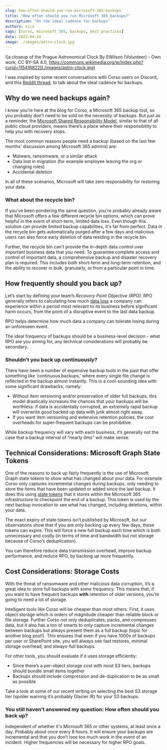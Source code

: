 ```yaml
---
slug: how-often-should-you-run-microsoft-365-backups
title: "How often should you run Microsoft 365 backups?"
description: "On the ideal cadence for backups"
authors: nica
tags: [corso, microsoft 365, backups, best practices]
date: 2023-04-24
image: ./images/astro-clock.jpg
---
```

<!-- vale Vale.Spelling = NO -->
![a closeup of the Prague Astronomical Clock By EWilson (Volunteer) - Own work, CC BY-SA 4.0, https://commons.wikimedia.org/w/index.php?curid=115416822](./images/astro-clock.jpg)
<!-- vale Vale.Spelling = YES -->

I was inspired by some recent conversations with Corso users on Discord, and
this
[Reddit thread](https://www.reddit.com/r/Office365/comments/127rt5q/what_is_your_backup_schedule/),
to talk about the ideal cadence for backups.

## Why do we need backups again?

I know you’re here at the blog for Corso, a Microsoft 365 backup tool, so you
probably don’t need to be sold on the necessity of backups. But just as a
reminder, the
[Microsoft Shared Responsibility Model](https://www.veeam.com/blog/office365-shared-responsibility-model.html),
similar to that of all public cloud providers, means there’s a place where their
responsibility to help you with recovery stops.
<!-- truncate -->
The most common reasons people need a backup (based on the last few months’ discussion among Microsoft 365 admins) are:

- Malware, ransomware, or a similar attack
- Data lost in migration (for example employee leaving the org or changing roles)
- Accidental deletion

In all of these scenarios, Microsoft will take zero responsibility for restoring your data.

### What about the recycle bin?

If you've been pondering the same question, you're probably already aware that
Microsoft offers a few different recycle bin options, which can prove helpful in
the event of short-term, limited data loss. Even though this solution can
provide limited backup capabilities, it's far from perfect. Data in the recycle bin
gets automatically purged after a few days and malicious users can also force
early deletion of data residing in the recycle bin.

Further, the recycle bin can't provide the in-depth data control over important
business data that you need. To guarantee complete access and control of
important data, a comprehensive backup and disaster recovery plan is required.
This includes both short-term and long-term retention, and the ability to
recover in bulk, granularly, or from a particular point in time.

## How frequently should you back up?

Let’s start by defining your team’s *Recovery Point Objective (RPO).* RPO
generally refers to calculating how much
[data loss](https://www.acronis.com/products/cloud/cyber-protect/data-loss-prevention/)
a company can experience within a period most relevant to its business before
significant harm occurs, from the point of a disruptive event to the last data
backup.

RPO helps determine how much data a company can tolerate losing during an unforeseen event.

The ideal frequency of backups should be a business-level decision - what RPO
are you aiming for, any technical considerations will probably be secondary.

### Shouldn’t you back up continuously?

There have been a number of expensive backup tools in the past that offer
something like ‘continuous backups,’ where every single file change is reflected
in the backup almost instantly. This is a cool-sounding idea with some
significant drawbacks, namely:

- Without item versioning and/or preservation of older full backups, this model
  drastically increases the chances that your backups will be worthless: if data
  is accidentally corrupted, an extremely rapid backup will overwrite good
  backed up data with junk almost right away.
- If you want item versioning and extensive retention policies, the cost overheads for super-frequent backups can be prohibitive.

While backup frequency will vary with each business, it’s generally not the case
that a backup interval of “nearly 0ms” will make sense.

## Technical Considerations: Microsoft Graph State Tokens

One of the reasons to back up fairly frequently is the use of Microsoft Graph
state tokens to show what has changed about your data. For example Corso only
captures incremental changes during backups, only needing to store the items
that have been updated or added since the last backup. It does this using
[state tokens](https://learn.microsoft.com/en-us/graph/delta-query-overview#state-tokens)
that it stores within the Microsoft 365 infrastructure to checkpoint the end of
a backup. This token is used by the next backup invocation to see what has
changed, including deletions, within your data.

The exact expiry of state tokens isn’t published by Microsoft, but our
observations show that if you are only backing up every few days, these tokens
can expire. This will force a new full backup each time which is both
unnecessary and costly (in terms of time and bandwidth but not
storage because of Corso’s deduplication).

You can therefore reduce data transmission overhead, improve backup performance, and reduce RPO, by backing up more frequently.

## Cost Considerations: Storage Costs

With the threat of ransomware and other malicious data corruption, it’s a great
idea to store full backups with some frequency. This means that, if you want to
have frequent backups ****with**** retention of older versions, you’re going to
need a lot of storage.  

Intelligent tools like Corso will be cheaper than most others. First, it uses object storage which
is orders of magnitude cheaper than reliable block or file storage.
Further Corso not only deduplicates, packs, and compresses data, but it also has
a ton of smarts to only capture incremental changes between backups but always
present them as a full backup (topic for another blog post!). This ensures that
even if you have 1000s of backups per user or SharePoint site, you will always
see fast restores, minimal storage overhead, and always-full backups.

For other tools, you should evaluate if it uses storage efficiently:

- Since there’s a per-object storage cost with most S3 tiers, backups should bundle small items together
- Backups should include compression and de-duplication to be as small as possible

Take a look at some of our recent writing on selecting the best S3 storage tier
(spoiler warning it’s probably Glacier IR) for your S3 backups.

### You still haven’t answered my question: How often should you back up?

Independent of whether it's Microsoft 365 or other systems, at least once a
day. Probably about once every 8 hours. It will ensure your backups are
incremental and that you don’t lose too much work in the event of an incident.
Higher frequencies will be necessary for higher RPO goals.
